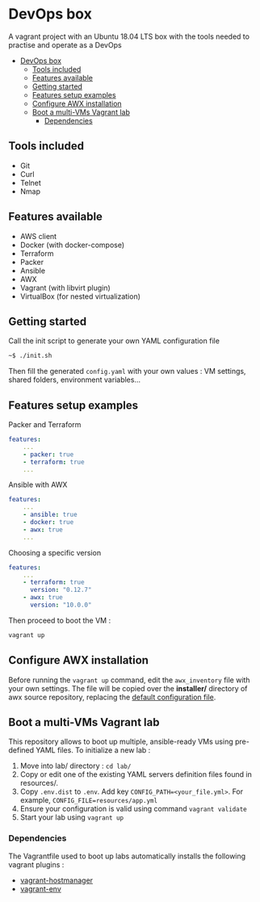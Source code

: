 # DevOps box

A vagrant project with an Ubuntu 18.04 LTS box with the tools needed to practise and operate as a DevOps

- [DevOps box](#devops-box)
  - [Tools included](#tools-included)
  - [Features available](#features-available)
  - [Getting started](#getting-started)
  - [Features setup examples](#features-setup-examples)
  - [Configure AWX installation](#configure-awx-installation)
  - [Boot a multi-VMs Vagrant lab](#boot-a-multi-vms-vagrant-lab)
    - [Dependencies](#dependencies)

## Tools included

* Git
* Curl
* Telnet
* Nmap

## Features available

* AWS client
* Docker (with docker-compose)
* Terraform
* Packer
* Ansible
* AWX
* Vagrant (with libvirt plugin)
* VirtualBox (for nested virtualization)

## Getting started

Call the init script to generate your own YAML configuration file
```bash
~$ ./init.sh
```

Then fill the generated `config.yaml` with your own values : VM settings, shared folders, environment variables...

## Features setup examples

Packer and Terraform 
```yml
features:
    ...
    - packer: true
    - terraform: true
    ...
```

Ansible with AWX 
```yml
features:
    ...
    - ansible: true
    - docker: true
    - awx: true
    ...
```

Choosing a specific version
```yml
features:
    ...
    - terraform: true
      version: "0.12.7"
    - awx: true
      version: "10.0.0"
```

Then proceed to boot the VM :
```bash
vagrant up
```

## Configure AWX installation

Before running the `vagrant up` command, edit the `awx_inventory` file with your own settings. The file will be copied over the **installer/** directory of awx source repository, replacing the [default configuration file](https://github.com/ansible/awx/blob/devel/installer/inventory).

## Boot a multi-VMs Vagrant lab

This repository allows to boot up multiple, ansible-ready VMs using pre-defined YAML files. To initialize a new lab : 

1. Move into lab/ directory : `cd lab/`
2. Copy or edit one of the existing YAML servers definition files found in resources/.
3. Copy `.env.dist` to `.env`. Add key `CONFIG_PATH=<your_file.yml>`. For example, `CONFIG_FILE=resources/app.yml`
4. Ensure your configuration is valid using command `vagrant validate`
5. Start your lab using `vagrant up`

### Dependencies 

The Vagrantfile used to boot up labs automatically installs the following vagrant plugins :
- [vagrant-hostmanager](https://github.com/devopsgroup-io/vagrant-hostmanager)
- [vagrant-env](https://github.com/gosuri/vagrant-env)
